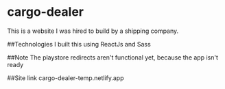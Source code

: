 # cargo-dealer

This is a website I was hired to build by a shipping company. 

##Technologies
I built this using ReactJs and Sass

##Note
The playstore redirects aren't functional yet, because the app isn't ready

##Site link
cargo-dealer-temp.netlify.app 
